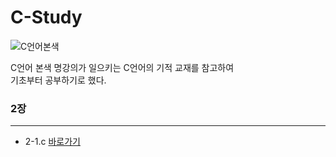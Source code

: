 # C-Study

![C언어본색](https://user-images.githubusercontent.com/96645785/211747174-5fd37f39-1d35-41bd-a2b7-a5acba1b96e2.png)

C언어 본색 명강의가 일으키는 C언어의 기적 교재를 참고하여<br/>기초부터 공부하기로 했다.

### 2장
---
* 2-1.c [바로가기](https://github.com/yousincha/C-Study/blob/master/C%EC%96%B8%EC%96%B4%EB%B3%B8%EC%83%89/2-1.c)
